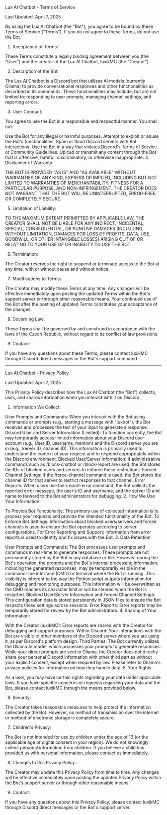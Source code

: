 Lux AI Chatbot - Terms of Service

Last Updated: April 7, 2025

By using the Lux AI Chatbot (the "Bot"), you agree to be bound by these Terms of Service ("Terms"). If you do not agree to these Terms, do not use the Bot.

1. Acceptance of Terms:

These Terms constitute a legally binding agreement between you (the "User") and the creator of the Lux AI Chatbot, luxikMC (the "Creator").

2. Description of the Bot:

The Lux AI Chatbot is a Discord bot that utilizes AI models (currently Ollama) to provide conversational responses and other functionalities as described in its commands. These functionalities may include, but are not limited to: responding to user prompts, managing channel settings, and reporting errors.

3. User Conduct:

You agree to use the Bot in a responsible and respectful manner. You shall not:

Use the Bot for any illegal or harmful purposes.
Attempt to exploit or abuse the Bot's functionalities.
Spam or flood Discord servers with Bot interactions.
Use the Bot in a way that violates Discord's Terms of Service or Community Guidelines.
Upload or transmit any content through the Bot that is offensive, hateful, discriminatory, or otherwise inappropriate.
4. Disclaimer of Warranty:

THE BOT IS PROVIDED "AS IS" AND "AS AVAILABLE" WITHOUT WARRANTIES OF ANY KIND, EXPRESS OR IMPLIED, INCLUDING BUT NOT LIMITED TO WARRANTIES OF MERCHANTABILITY, FITNESS FOR A PARTICULAR PURPOSE, AND NON-INFRINGEMENT. THE CREATOR DOES NOT WARRANT THAT THE BOT WILL BE UNINTERRUPTED, ERROR-FREE, OR COMPLETELY SECURE.   

5. Limitation of Liability:

TO THE MAXIMUM EXTENT PERMITTED BY APPLICABLE LAW, THE CREATOR SHALL NOT BE LIABLE FOR ANY INDIRECT, INCIDENTAL, SPECIAL, CONSEQUENTIAL, OR PUNITIVE DAMAGES (INCLUDING, WITHOUT LIMITATION, DAMAGES FOR LOSS OF PROFITS, DATA, USE, GOODWILL, OR OTHER INTANGIBLE LOSSES) ARISING OUT OF OR RELATING TO YOUR USE OF OR INABILITY TO USE THE BOT.   

6. Termination:

The Creator reserves the right to suspend or terminate access to the Bot at any time, with or without cause and without notice.

7. Modifications to Terms:

The Creator may modify these Terms at any time. Any changes will be effective immediately upon posting the updated Terms within the Bot's support server or through other reasonable means. Your continued use of the Bot after the posting of updated Terms constitutes your acceptance of the changes.

8. Governing Law:

These Terms shall be governed by and construed in accordance with the laws of the Czech Republic, without regard to its conflict of law provisions.   

9. Contact:

If you have any questions about these Terms, please contact luxikMC through Discord direct messages or the Bot's support command.

-------------------------------------------------------------------------------------------------------------------------------------------------------------------------------------------------------------------------------------------------------------------------
Lux AI Chatbot - Privacy Policy

Last Updated: April 7, 2025

This Privacy Policy describes how the Lux AI Chatbot (the "Bot") collects, uses, and shares information when you interact with it on Discord.

1. Information We Collect:

User Prompts and Commands: When you interact with the Bot using commands or prompts (e.g., starting a message with "luxbot"), the Bot receives and processes the text of your input to generate a response.
Discord User and Server Information (Limited): To function correctly, the Bot may temporarily access limited information about your Discord user account (e.g., User ID, username, mention) and the Discord server you are in (e.g., Server ID, channel ID). This information is primarily used to understand the context of your request and to respond appropriately within the Discord environment.
Blocked User/Server Information: If administrative commands such as /block-chatbot or /block-report are used, the Bot stores the IDs of blocked users and servers to enforce these restrictions.
Forced Channel Settings: If the /force-channel command is used, the Bot stores the channel ID for that server to restrict responses to that channel.
Error Reports: When users use the /report-error command, the Bot collects the reported error message, the user's ID and username, and the server ID and name to forward to the Bot administrators for debugging.
2. How We Use Your Information:

To Provide Bot Functionality: The primary use of collected information is to process your requests and provide the intended functionality of the Bot.
To Enforce Bot Settings: Information about blocked users/servers and forced channels is used to ensure the Bot operates according to server configurations.
For Error Reporting and Support: Information from error reports is used to identify and fix issues with the Bot.
3. Data Retention:

User Prompts and Commands: The Bot processes user prompts and commands in real-time to generate responses. These prompts are not permanently stored by the Bot in any database or file. However, during the Bot's operation, the prompts and the Bot's internal processing information, including the generated responses, may be temporarily visible in the command-line interface (CMD) or terminal where the Bot is running. This visibility is inherent to the way the Python script outputs information for debugging and monitoring purposes. This information will be overwritten as the CMD reaches its character limit or will be cleared when the Bot is restarted.
Blocked User/Server Information and Forced Channel Settings: This configuration data is stored persistently in JSON files to ensure the Bot respects these settings across sessions.
Error Reports: Error reports may be temporarily stored for review by the Bot administrators.
4. Sharing of Your Information:

With the Creator (luxikMC): Error reports are shared with the Creator for debugging and support purposes.
Within Discord: Your interactions with the Bot are visible to other members of the Discord server where you are using it, as per Discord's platform design.
Third Parties: The Bot currently utilizes the Ollama AI model, which processes your prompts to generate responses. While your direct prompts are sent to Ollama, the Creator does not directly share your personal Discord information with other third parties without your explicit consent, except when required by law. Please refer to Ollama's privacy policies for information on how they handle data.
5. Your Rights:

As a user, you may have certain rights regarding your data under applicable laws. If you have specific concerns or requests regarding your data and the Bot, please contact luxikMC through the means provided below.

6. Security:

The Creator takes reasonable measures to help protect the information collected by the Bot. However, no method of transmission over the internet or method of electronic storage is completely secure.   

7. Children's Privacy:

The Bot is not intended for use by children under the age of 13 (or the applicable age of digital consent in your region). We do not knowingly collect personal information from children. If you believe a child has provided us with personal information, please contact us immediately.   

8. Changes to this Privacy Policy:   

The Creator may update this Privacy Policy from time to time. Any changes will be effective immediately upon posting the updated Privacy Policy within the Bot's support server or through other reasonable means.   

9. Contact:

If you have any questions about this Privacy Policy, please contact luxikMC through Discord direct messages or the Bot's support server.
